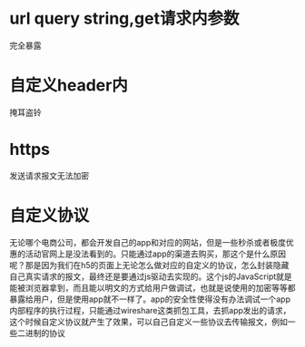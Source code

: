 # url query string,get请求内参数
完全暴露
# 自定义header内
掩耳盗铃
# https
发送请求报文无法加密
# 自定义协议
无论哪个电商公司，都会开发自己的app和对应的网站，但是一些秒杀或者极度优惠的活动官网上是没法看到的。只能通过app的渠道去购买，那这个是什么原因呢？那是因为我们在h5的页面上无论怎么做对应的自定义的协议，怎么封装隐藏自己真实请求的报文，最终还是要通过js驱动去实现的。这个js的JavaScript就是能被浏览器拿到，而且能以明文的方式给用户做调试，也就是说使用的加密等等都暴露给用户，但是使用app就不一样了。app的安全性使得没有办法调试一个app内部程序的执行过程，只能通过wireshare这类抓包工具，去抓app发出的请求，这个时候自定义协议就产生了效果，可以自己自定义一些协议去传输报文，例如一些二进制的协议